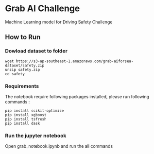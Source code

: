 # Grab AI Challenge
Machine Learning model for Driving Safety Challenge

## How to Run

### Dowload dataset to folder
```
wget https://s3-ap-southeast-1.amazonaws.com/grab-aiforsea-dataset/safety.zip
unzip safety.zip
cd safety
```

### Requirements
The notebook require following packages installed, please run following commands :
```
pip install scikit-optimize
pip install xgboost
pip install tsfresh
pip install dask
```

### Run the jupyter notebook
Open grab_notebook.ipynb and run the all commands
